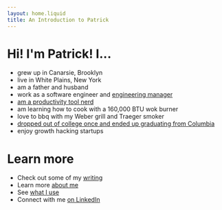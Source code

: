 ```yaml
---
layout: home.liquid
title: An Introduction to Patrick
---
```


# Hi! I'm Patrick! I...

- grew up in Canarsie, Brooklyn
- live in White Plains, New York
- am a father and husband
- work as a software engineer and [engineering manager](/blog/the-grug-brained-manager/)
- [am a productivity tool nerd](/blog/note-taking-hell/)
- am learning how to cook with a 160,000 BTU wok burner
- love to bbq with my Weber grill and Traeger smoker
- [dropped out of college once and ended up graduating from Columbia](/blog/from-community-college-to-columbia/)
- enjoy growth hacking startups

# Learn more

- Check out some of my [writing](/blog)
- Learn more [about me](/about)
- See [what I use](/uses)
- Connect with me [on LinkedIn](https://www.linkedin.com/in/patrickleenyc/)
